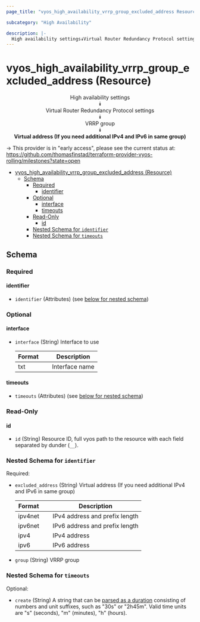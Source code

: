 ```yaml
---
page_title: "vyos_high_availability_vrrp_group_excluded_address Resource - vyos"

subcategory: "High Availability"

description: |-
  High availability settings⯯Virtual Router Redundancy Protocol settings⯯VRRP group⯯Virtual address (If you need additional IPv4 and IPv6 in same group)
---
```


# vyos_high_availability_vrrp_group_excluded_address (Resource)
<center>

High availability settings  
⯯  
Virtual Router Redundancy Protocol settings  
⯯  
VRRP group  
⯯  
**Virtual address (If you need additional IPv4 and IPv6 in same group)**


</center>

-> This provider is in "early access", please see the current status at: https://github.com/thomasfinstad/terraform-provider-vyos-rolling/milestones?state=open

<!--TOC-->

- [vyos_high_availability_vrrp_group_excluded_address (Resource)](#vyos_high_availability_vrrp_group_excluded_address-resource)
  - [Schema](#schema)
    - [Required](#required)
      - [identifier](#identifier)
    - [Optional](#optional)
      - [interface](#interface)
      - [timeouts](#timeouts)
    - [Read-Only](#read-only)
      - [id](#id)
    - [Nested Schema for `identifier`](#nested-schema-for-identifier)
    - [Nested Schema for `timeouts`](#nested-schema-for-timeouts)

<!--TOC-->

<!-- schema generated by tfplugindocs -->
## Schema

### Required

#### identifier
- `identifier` (Attributes) (see [below for nested schema](#nestedatt--identifier))

### Optional

#### interface
- `interface` (String) Interface to use

    |  Format  &emsp;|  Description     |
    |----------|------------------|
    |  txt     &emsp;|  Interface name  |
#### timeouts
- `timeouts` (Attributes) (see [below for nested schema](#nestedatt--timeouts))

### Read-Only

#### id
- `id` (String) Resource ID, full vyos path to the resource with each field separated by dunder (`__`).

<a id="nestedatt--identifier"></a>
### Nested Schema for `identifier`

Required:

- `excluded_address` (String) Virtual address (If you need additional IPv4 and IPv6 in same group)

    |  Format   &emsp;|  Description                     |
    |-----------|----------------------------------|
    |  ipv4net  &emsp;|  IPv4 address and prefix length  |
    |  ipv6net  &emsp;|  IPv6 address and prefix length  |
    |  ipv4     &emsp;|  IPv4 address                    |
    |  ipv6     &emsp;|  IPv6 address                    |
- `group` (String) VRRP group


<a id="nestedatt--timeouts"></a>
### Nested Schema for `timeouts`

Optional:

- `create` (String) A string that can be [parsed as a duration](https://pkg.go.dev/time#ParseDuration) consisting of numbers and unit suffixes, such as &#34;30s&#34; or &#34;2h45m&#34;. Valid time units are &#34;s&#34; (seconds), &#34;m&#34; (minutes), &#34;h&#34; (hours).
